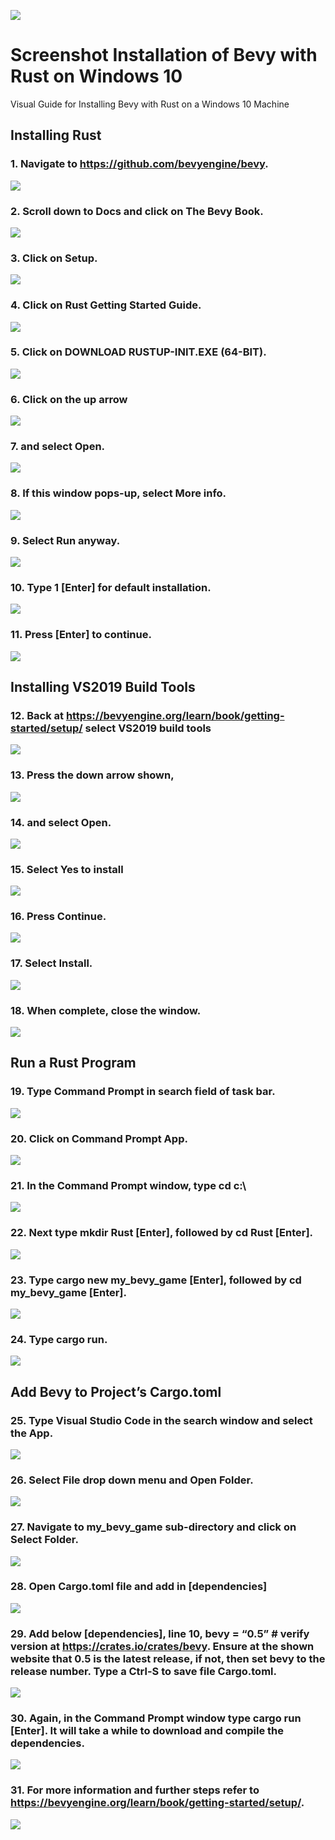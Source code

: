 ![](img/banner.svg)
# Screenshot Installation of Bevy with Rust on Windows 10
Visual Guide for Installing Bevy with Rust on a Windows 10 Machine


## Installing Rust
### 1.	Navigate to https://github.com/bevyengine/bevy.

![](img/step01.png)

### 2.	Scroll down to Docs and click on The Bevy Book.

![](img/step02.png)

### 3.	Click on Setup.
	
![](img/step03.png)

### 4.	Click on Rust Getting Started Guide.

![](img/step04.png)

### 5.	Click on DOWNLOAD RUSTUP-INIT.EXE (64-BIT).

![](img/step05.png)

### 6.	Click on the up arrow 

![](img/step06.png)

### 7.	and select Open.

![](img/step07.png)

### 8.	If this window pops-up, select More info.

![](img/step08.png)

### 9.	Select Run anyway.

![](img/step09.png)

### 10.	Type 1 [Enter] for default installation.

![](img/step10.png)

### 11.	Press [Enter] to continue.

![](img/step11.png)


## Installing VS2019 Build Tools
### 12.	Back at https://bevyengine.org/learn/book/getting-started/setup/ select VS2019 build tools

![](img/step12.png)

### 13.	Press the down arrow shown,

![](img/step13.png)

### 14.	and select Open.

![](img/step14.png)

### 15.	Select Yes to install

![](img/step15.png)

### 16.	Press Continue.

![](img/step16.png)

### 17.	Select Install.

![](img/step17.png)

### 18.	When complete, close the window.

![](img/step18.png)


## Run a Rust Program
### 19.	Type Command Prompt in search field of task bar.

![](img/step19.png)

### 20.	Click on Command Prompt App.

![](img/step20.png)

### 21.	In the Command Prompt window, type cd c:\

![](img/step21.png)

### 22.	Next type mkdir Rust [Enter], followed by cd Rust [Enter].

![](img/step22.png)

### 23.	Type cargo new my_bevy_game [Enter], followed by cd my_bevy_game [Enter].

![](img/step23.png)

### 24.	Type cargo run.

![](img/step24.png)

## Add Bevy to Project’s Cargo.toml
### 25.	Type Visual Studio Code in the search window and select the App.

![](img/step25.png)

### 26.	Select File drop down menu and Open Folder.

![](img/step26.png)

### 27.	Navigate to my_bevy_game sub-directory and click on Select Folder.
	
![](img/step27.png)

### 28.	Open Cargo.toml file and add in [dependencies]

![](img/step28.png)

### 29.	Add below [dependencies], line 10, bevy = “0.5” # verify version at https://crates.io/crates/bevy.  Ensure at the shown website that 0.5 is the latest release, if not, then set bevy to the release number.  Type a Ctrl-S to save file Cargo.toml.

![](img/step29.png)

### 30.	Again, in the Command Prompt window type cargo run [Enter].  It will take a while to download and compile the dependencies.

![](img/step30.png)

### 31.	For more information and further steps refer to https://bevyengine.org/learn/book/getting-started/setup/.

![](img/step31.png)

